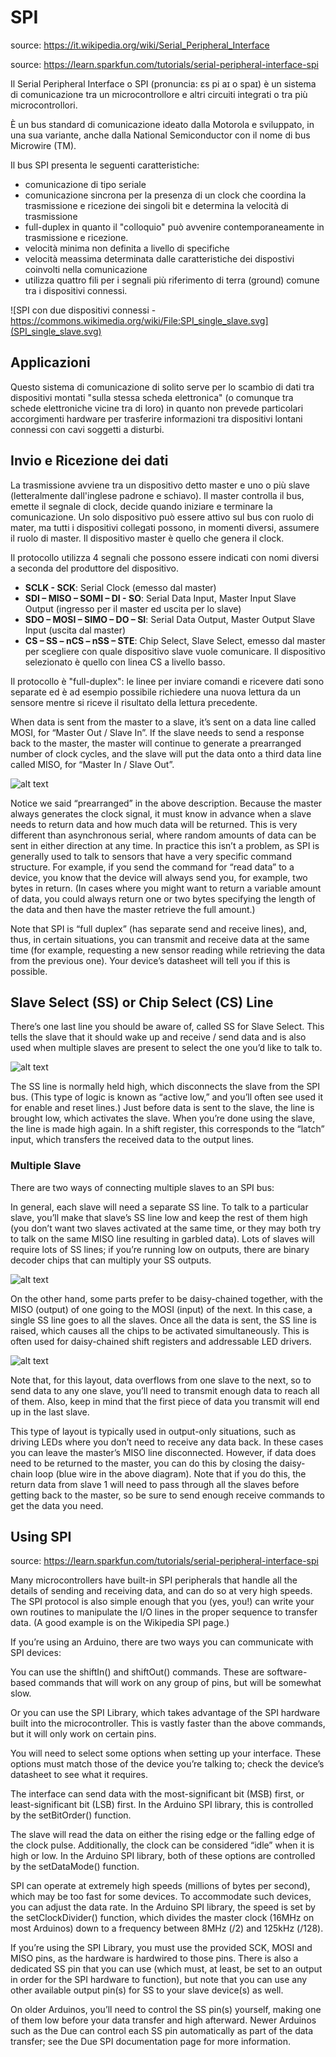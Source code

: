 # SPI

source: https://it.wikipedia.org/wiki/Serial_Peripheral_Interface

source: https://learn.sparkfun.com/tutorials/serial-peripheral-interface-spi

Il Serial Peripheral Interface o SPI (pronuncia: ɛs pi aɪ o spaɪ) è un sistema di comunicazione tra un microcontrollore e altri circuiti integrati o tra più microcontrollori.

È un bus standard di comunicazione ideato dalla Motorola e sviluppato, in una sua variante, anche dalla National Semiconductor con il nome di bus Microwire (TM).

Il bus SPI presenta le seguenti caratteristiche:

* comunicazione di tipo seriale
* comunicazione sincrona per la presenza di un clock che coordina la trasmissione e ricezione dei singoli bit e determina la velocità di trasmissione
* full-duplex in quanto il "colloquio" può avvenire contemporaneamente in trasmissione e ricezione.
* velocità minima non definita a livello di specifiche
* velocità meassima determinata dalle caratteristiche dei dispostivi coinvolti nella comunicazione
* utilizza quattro fili per i segnali più riferimento di terra (ground) comune tra i dispositivi connessi.

![SPI con due dispositivi connessi - https://commons.wikimedia.org/wiki/File:SPI_single_slave.svg](SPI_single_slave.svg)

## Applicazioni
Questo sistema di comunicazione di solito serve per lo scambio di dati tra dispositivi montati "sulla stessa scheda elettronica" (o comunque tra schede elettroniche vicine tra di loro) in quanto non prevede particolari accorgimenti hardware per trasferire informazioni tra dispositivi lontani connessi con cavi soggetti a disturbi.

## Invio e Ricezione dei dati
La trasmissione avviene tra un dispositivo detto master e uno o più slave (letteralmente dall'inglese padrone e schiavo). Il master controlla il bus, emette il segnale di clock, decide quando iniziare e terminare la comunicazione. 
Un solo dispositivo può essere attivo sul bus con ruolo di mater, ma tutti i dispositivi collegati possono, in momenti diversi, assumere il ruolo di master. Il dispositivo master è quello che genera il clock.

Il protocollo utilizza 4 segnali che possono essere indicati con nomi diversi a seconda del produttore del dispositivo.

* **SCLK - SCK**: Serial Clock (emesso dal master)
* **SDI – MISO – SOMI – DI - SO**: Serial Data Input, Master Input Slave Output (ingresso per il master ed uscita per lo slave)
* **SDO – MOSI – SIMO – DO – SI**: Serial Data Output, Master Output Slave Input (uscita dal master)
* **CS – SS – nCS – nSS – STE**: Chip Select, Slave Select, emesso dal master per scegliere con quale dispositivo slave vuole comunicare. Il dispositivo selezionato è quello con linea CS a livello basso.

Il protocollo è "full-duplex": le linee per inviare comandi e ricevere dati sono separate ed è ad esempio possibile richiedere una nuova lettura da un sensore mentre si riceve il risultato della lettura precedente.


When data is sent from the master to a slave, it’s sent on a data line called MOSI, for “Master Out / Slave In”. If the slave needs to send a response back to the master, the master will continue to generate a prearranged number of clock cycles, and the slave will put the data onto a third data line called MISO, for “Master In / Slave Out”.

![alt text](images/spi_bus.png "Protocollo SPI")

Notice we said “prearranged” in the above description. Because the master always generates the clock signal, it must know in advance when a slave needs to return data and how much data will be returned. This is very different than asynchronous serial, where random amounts of data can be sent in either direction at any time. In practice this isn’t a problem, as SPI is generally used to talk to sensors that have a very specific command structure. For example, if you send the command for “read data” to a device, you know that the device will always send you, for example, two bytes in return. (In cases where you might want to return a variable amount of data, you could always return one or two bytes specifying the length of the data and then have the master retrieve the full amount.)

Note that SPI is “full duplex” (has separate send and receive lines), and, thus, in certain situations, you can transmit and receive data at the same time (for example, requesting a new sensor reading while retrieving the data from the previous one). Your device’s datasheet will tell you if this is possible.

## Slave Select (SS) or Chip Select (CS) Line

There’s one last line you should be aware of, called SS for Slave Select. This tells the slave that it should wake up and receive / send data and is also used when multiple slaves are present to select the one you’d like to talk to.

![alt text](images/sync_spi_communication_with_slave_selection.png "Protocollo SPI con Slave Selection")

The SS line is normally held high, which disconnects the slave from the SPI bus. (This type of logic is known as “active low,” and you’ll often see used it for enable and reset lines.) Just before data is sent to the slave, the line is brought low, which activates the slave. When you’re done using the slave, the line is made high again. In a shift register, this corresponds to the “latch” input, which transfers the received data to the output lines.

### Multiple Slave

There are two ways of connecting multiple slaves to an SPI bus:

In general, each slave will need a separate SS line. To talk to a particular slave, you’ll make that slave’s SS line low and keep the rest of them high (you don’t want two slaves activated at the same time, or they may both try to talk on the same MISO line resulting in garbled data). Lots of slaves will require lots of SS lines; if you’re running low on outputs, there are binary decoder chips that can multiply your SS outputs.

![alt text](images/SPI_multiple_SS_line.png "Multiple Slave Selection Line")

On the other hand, some parts prefer to be daisy-chained together, with the MISO (output) of one going to the MOSI (input) of the next. In this case, a single SS line goes to all the slaves. Once all the data is sent, the SS line is raised, which causes all the chips to be activated simultaneously. This is often used for daisy-chained shift registers and addressable LED drivers.

![alt text](images/spi_daisy_chain_slave.png "Daisy Chain Slave")

Note that, for this layout, data overflows from one slave to the next, so to send data to any one slave, you’ll need to transmit enough data to reach all of them. Also, keep in mind that the first piece of data you transmit will end up in the last slave.

This type of layout is typically used in output-only situations, such as driving LEDs where you don’t need to receive any data back. In these cases you can leave the master’s MISO line disconnected. However, if data does need to be returned to the master, you can do this by closing the daisy-chain loop (blue wire in the above diagram). Note that if you do this, the return data from slave 1 will need to pass through all the slaves before getting back to the master, so be sure to send enough receive commands to get the data you need.

## Using SPI
source: https://learn.sparkfun.com/tutorials/serial-peripheral-interface-spi


Many microcontrollers have built-in SPI peripherals that handle all the details of sending and receiving data, and can do so at very high speeds. The SPI protocol is also simple enough that you (yes, you!) can write your own routines to manipulate the I/O lines in the proper sequence to transfer data. (A good example is on the Wikipedia SPI page.)

If you’re using an Arduino, there are two ways you can communicate with SPI devices:

You can use the shiftIn() and shiftOut() commands. These are software-based commands that will work on any group of pins, but will be somewhat slow.

Or you can use the SPI Library, which takes advantage of the SPI hardware built into the microcontroller. This is vastly faster than the above commands, but it will only work on certain pins.

You will need to select some options when setting up your interface. These options must match those of the device you’re talking to; check the device’s datasheet to see what it requires.

The interface can send data with the most-significant bit (MSB) first, or least-significant bit (LSB) first. In the Arduino SPI library, this is controlled by the setBitOrder() function.

The slave will read the data on either the rising edge or the falling edge of the clock pulse. Additionally, the clock can be considered “idle” when it is high or low. In the Arduino SPI library, both of these options are controlled by the setDataMode() function.

SPI can operate at extremely high speeds (millions of bytes per second), which may be too fast for some devices. To accommodate such devices, you can adjust the data rate. In the Arduino SPI library, the speed is set by the setClockDivider() function, which divides the master clock (16MHz on most Arduinos) down to a frequency between 8MHz (/2) and 125kHz (/128).

If you’re using the SPI Library, you must use the provided SCK, MOSI and MISO pins, as the hardware is hardwired to those pins. There is also a dedicated SS pin that you can use (which must, at least, be set to an output in order for the SPI hardware to function), but note that you can use any other available output pin(s) for SS to your slave device(s) as well.

On older Arduinos, you’ll need to control the SS pin(s) yourself, making one of them low before your data transfer and high afterward. Newer Arduinos such as the Due can control each SS pin automatically as part of the data transfer; see the Due SPI documentation page for more information.


